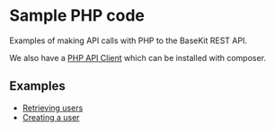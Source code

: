 # Sample PHP code

Examples of making API calls with PHP to the BaseKit REST API.

We also have a [PHP API Client](https://github.com/basekit/php-api-client) which can be installed with composer.

## Examples

* [Retrieving users](get-users.php)
* [Creating a user](add-user.php)
